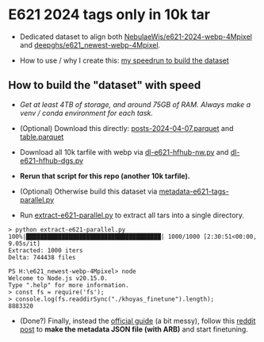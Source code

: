# E621 2024 tags only in 10k tar #

- Dedicated dataset to align both [NebulaeWis/e621-2024-webp-4Mpixel](https://huggingface.co/datasets/NebulaeWis/e621-2024-webp-4Mpixel) and [deepghs/e621_newest-webp-4Mpixel](https://huggingface.co/datasets/deepghs/e621_newest-webp-4Mpixel).

- How to use / why I create this: [my speedrun to build the dataset](https://github.com/6DammK9/nai-anime-pure-negative-prompt/tree/main/ch06/cheesechaser-runtime)

## How to build the "dataset" with speed ##

- *Get at least 4TB of storage, and around 75GB of RAM. Always make a venv / conda environment for each task.*

- (Optional) Download this directly: [posts-2024-04-07.parquet](https://huggingface.co/datasets/boxingscorpionbagel/e621-2024/blob/main/metadata/posts-2024-04-07.parquet) and [table.parquet](https://huggingface.co/datasets/deepghs/e621_newest/blob/main/table.parquet)

- Download all 10k tarfile with webp via [dl-e621-hfhub-nw.py](https://github.com/6DammK9/nai-anime-pure-negative-prompt/blob/main/ch06/cheesechaser-runtime/e621_newest-webp-4Mpixel/dl-e621-hfhub-nw.py) and [dl-e621-hfhub-dgs.py](https://github.com/6DammK9/nai-anime-pure-negative-prompt/blob/main/ch06/cheesechaser-runtime/e621_newest-webp-4Mpixel/dl-e621-hfhub-dgs.py)

- **Rerun that script for this repo (another 10k tarfile).**

- (Optional) Otherwise build this dataset via [metadata-e621-tags-parallel.py](https://github.com/6DammK9/nai-anime-pure-negative-prompt/blob/main/ch06/cheesechaser-runtime/e621_newest-webp-4Mpixel/metadata-e621-tags-parallel.py)

- Run [extract-e621-parallel.py](https://github.com/6DammK9/nai-anime-pure-negative-prompt/blob/main/ch06/cheesechaser-runtime/e621_newest-webp-4Mpixel/extract-e621-parallel.py) to extract all tars into a single directory.

```log
> python extract-e621-parallel.py
100%|██████████████████████████████████████| 1000/1000 [2:30:51<00:00,  9.05s/it]
Extracted: 1000 iters
Delta: 744438 files
```

```log
PS H:\e621_newest-webp-4Mpixel> node
Welcome to Node.js v20.15.0.
Type ".help" for more information.
> const fs = require('fs');
> console.log(fs.readdirSync("./khoyas_finetune").length);
8883320
```

- (Done?) Finally, instead the [official guide](https://github.com/kohya-ss/sd-scripts/blob/main/docs/fine_tune_README_ja.md) (a bit messy), follow this [reddit post](https://www.reddit.com/r/StableDiffusion/comments/163097n/getting_started_fine_tuning/?rdt=34904) to **make the metadata JSON file (with ARB)** and start finetuning.
